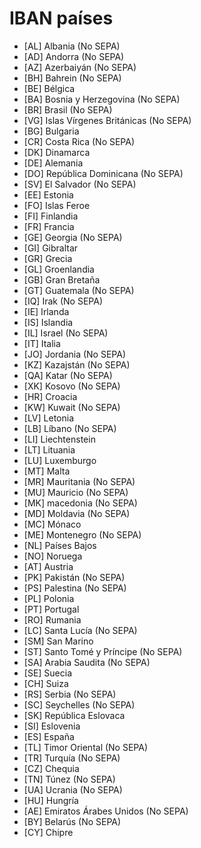 # IBAN países
- [AL] Albania (No SEPA)
- [AD] Andorra (No SEPA)
- [AZ] Azerbaiyán (No SEPA)
- [BH] Bahrein (No SEPA)
- [BE] Bélgica
- [BA] Bosnia y Herzegovina (No SEPA)
- [BR] Brasil (No SEPA)
- [VG] Islas Vírgenes Británicas (No SEPA)
- [BG] Bulgaria
- [CR] Costa Rica (No SEPA)
- [DK] Dinamarca
- [DE] Alemania
- [DO] República Dominicana (No SEPA)
- [SV] El Salvador (No SEPA)
- [EE] Estonia
- [FO] Islas Feroe
- [FI] Finlandia
- [FR] Francia
- [GE] Georgia (No SEPA)
- [GI] Gibraltar
- [GR] Grecia
- [GL] Groenlandia
- [GB] Gran Bretaña
- [GT] Guatemala (No SEPA)
- [IQ] Irak (No SEPA)
- [IE] Irlanda
- [IS] Islandia
- [IL] Israel (No SEPA)
- [IT] Italia
- [JO] Jordania (No SEPA)
- [KZ] Kazajstán (No SEPA)
- [QA] Katar (No SEPA)
- [XK] Kosovo (No SEPA)
- [HR] Croacia
- [KW] Kuwait (No SEPA)
- [LV] Letonia
- [LB] Líbano (No SEPA)
- [LI] Liechtenstein
- [LT] Lituania
- [LU] Luxemburgo
- [MT] Malta
- [MR] Mauritania (No SEPA)
- [MU] Mauricio (No SEPA)
- [MK] macedonia (No SEPA)
- [MD] Moldavia (No SEPA)
- [MC] Mónaco
- [ME] Montenegro (No SEPA)
- [NL] Países Bajos
- [NO] Noruega
- [AT] Austria
- [PK] Pakistán (No SEPA)
- [PS] Palestina (No SEPA)
- [PL] Polonia
- [PT] Portugal
- [RO] Rumania
- [LC] Santa Lucía (No SEPA)
- [SM] San Marino
- [ST] Santo Tomé y Príncipe (No SEPA)
- [SA] Arabia Saudita (No SEPA)
- [SE] Suecia
- [CH] Suiza
- [RS] Serbia (No SEPA)
- [SC] Seychelles (No SEPA)
- [SK] República Eslovaca
- [SI] Eslovenia
- [ES] España
- [TL] Timor Oriental (No SEPA)
- [TR] Turquía (No SEPA)
- [CZ] Chequia
- [TN] Túnez (No SEPA)
- [UA] Ucrania (No SEPA)
- [HU] Hungría
- [AE] Emiratos Árabes Unidos (No SEPA)
- [BY] Belarús (No SEPA)
- [CY] Chipre